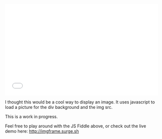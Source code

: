<iframe width="100%" height="300" src="//jsfiddle.net/matthiaskjordan/Lph2W/246/embedded/js,html,css,result/dark/" allowfullscreen="allowfullscreen" frameborder="0"></iframe>

I thought this would be a cool way to display an image. It uses javascript to load a picture for the div background and the img src.

This is a work in progress.

Feel free to play around with the JS Fiddle above, or check out the live demo here: http://imgframe.surge.sh
